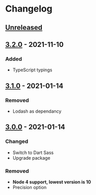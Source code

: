 # Changelog

## [Unreleased][]

## [3.2.0][] - 2021-11-10

### Added

-   TypeScript typings

## [3.1.0][] - 2021-01-14

### Removed

-   Lodash as dependancy

## [3.0.0][] - 2021-01-14

### Changed

-   Switch to Dart Sass
-   Upgrade package

### Removed

-   **Node 4 support, lowest version is 10**
-   Precision option

[3.0.0]: https://github.com/niksy/node-sass-json-functions/tree/v3.0.0
[unreleased]:
	https://github.com/niksy/node-sass-json-functions/compare/v3.1.0...HEAD
[3.1.0]: https://github.com/niksy/node-sass-json-functions/tree/v3.1.0
[unreleased]:
	https://github.com/niksy/node-sass-json-functions/compare/v3.2.0...HEAD
[3.2.0]: https://github.com/niksy/node-sass-json-functions/tree/v3.2.0
